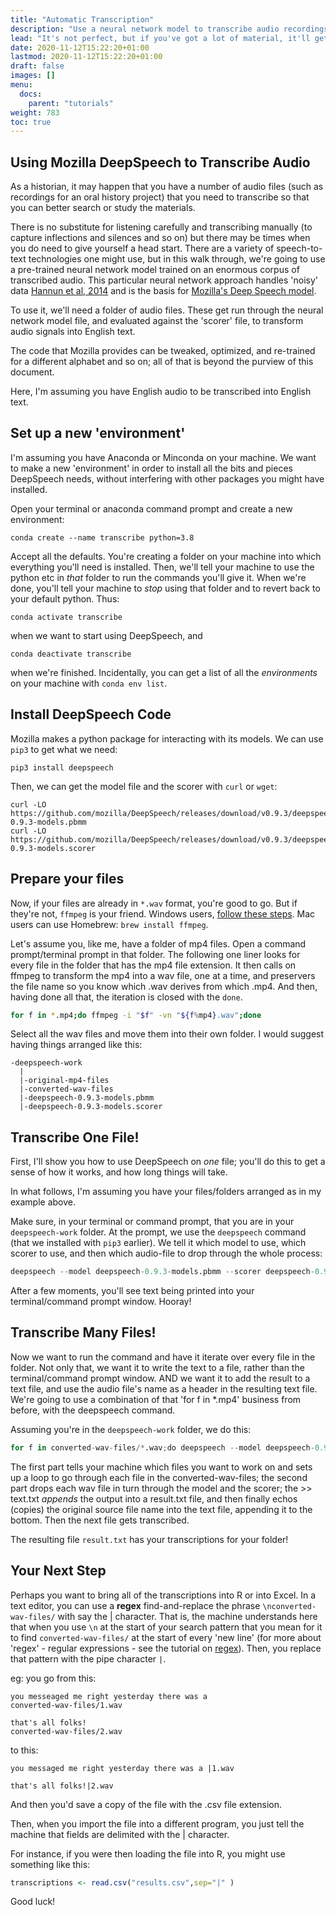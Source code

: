 ```yaml
---
title: "Automatic Transcription"
description: "Use a neural network model to transcribe audio recordings automatically"
lead: "It's not perfect, but if you've got a lot of material, it'll get you well on your way."
date: 2020-11-12T15:22:20+01:00
lastmod: 2020-11-12T15:22:20+01:00
draft: false
images: []
menu:
  docs:
    parent: "tutorials"
weight: 783
toc: true
---
```


## Using Mozilla DeepSpeech to Transcribe Audio

As a historian, it may happen that you have a number of audio files (such as recordings for an oral history project) that you need to transcribe so that you can better search or study the materials.

There is no substitute for listening carefully and transcribing manually (to capture inflections and silences and so on) but there may be times when you do need to give yourself a head start. There are a variety of speech-to-text technologies one might use, but in this walk through, we're going to use a pre-trained neural network model trained on an enormous corpus of transcribed audio. This particular neural network approach handles 'noisy' data [Hannun et al, 2014](https://arxiv.org/abs/1412.5567) and is the basis for [Mozilla's Deep Speech model](https://deepspeech.readthedocs.io/en/r0.9/?badge=latest).

To use it, we'll need a folder of audio files. These get run through the neural network model file, and evaluated against the 'scorer' file, to transform audio signals into English text.

The code that Mozilla provides can be tweaked, optimized, and re-trained for a different alphabet and so on; all of that is beyond the purview of this document.

Here, I'm assuming you have English audio to be transcribed into English text.

## Set up a new 'environment'

I'm assuming you have Anaconda or Minconda on your machine. We want to make a new 'environment' in order to install all the bits and pieces DeepSpeech needs, without interfering with other packages you might have installed.

Open your terminal or anaconda command prompt and create a new environment:

```
conda create --name transcribe python=3.8
```

Accept all the defaults. You're creating a folder on your machine into which everything you'll need is installed. Then, we'll tell your machine to use the python etc in _that_ folder to run the commands you'll give it. When we're done, you'll tell your machine to _stop_ using that folder and to revert back to your default python. Thus:

```
conda activate transcribe
```
when we want to start using DeepSpeech, and

```
conda deactivate transcribe
```

when we're finished. Incidentally, you can get a list of all the _environments_ on your machine with ```conda env list```.

## Install DeepSpeech Code

Mozilla makes a python package for interacting with its models. We can use ```pip3``` to get what we need:

```
pip3 install deepspeech
```

Then, we can get the model file and the scorer with `curl` or `wget`:

```
curl -LO https://github.com/mozilla/DeepSpeech/releases/download/v0.9.3/deepspeech-0.9.3-models.pbmm
curl -LO https://github.com/mozilla/DeepSpeech/releases/download/v0.9.3/deepspeech-0.9.3-models.scorer
```

## Prepare your files

Now, if your files are already in `*.wav` format, you're good to go. But if they're not, `ffmpeg` is your friend. Windows users, [follow these steps](https://www.wikihow.com/Install-FFmpeg-on-Windows). Mac users can use Homebrew: `brew install ffmpeg`.

Let's assume you, like me, have a folder of mp4 files. Open a command prompt/terminal prompt in that folder. The following one liner looks for every file in the folder that has the mp4 file extension. It then calls on ffmpeg to transform the mp4 into a wav file, one at a time, and preservers the file name so you know which .wav derives from which .mp4. And then, having done all that, the iteration is closed with the `done`.

```bash
for f in *.mp4;do ffmpeg -i "$f" -vn "${f%mp4}.wav";done
```

Select all the wav files and move them into their own folder. I would suggest having things arranged like this:

```
-deepspeech-work
  |
  |-original-mp4-files
  |-converted-wav-files
  |-deepspeech-0.9.3-models.pbmm
  |-deepspeech-0.9.3-models.scorer
```

## Transcribe One File!

First, I'll show you how to use DeepSpeech on _one_ file; you'll do this to get a sense of how it works, and how long things will take.

In what follows, I'm assuming you have your files/folders arranged as in my example above.

Make sure, in your terminal or command prompt, that you are in your `deepspeech-work` folder. At the prompt, we use the `deepspeech` command (that we installed with `pip3` earlier). We tell it which model to use, which scorer to use, and then which audio-file to drop through the whole process:

```python
deepspeech --model deepspeech-0.9.3-models.pbmm --scorer deepspeech-0.9.3-models.scorer --audio converted-wav-files/example1.wav
```

After a few moments, you'll see text being printed into your terminal/command prompt window. Hooray!

## Transcribe Many Files!

Now we want to run the command and have it iterate over every file in the folder. Not only that, we want it to write the text to a file, rather than the terminal/command prompt window. AND we want it to add the result to a text file, and use the audio file's name as a header in the resulting text file. We're going to use a combination of that 'for f in *.mp4' business from before, with the deepspeech command.

Assuming you're in the `deepspeech-work` folder, we do this:


```python
for f in converted-wav-files/*.wav;do deepspeech --model deepspeech-0.9.3-models.pbmm --scorer deepspeech-0.9.3-models.scorer --audio "$f" >> result.txt; echo -e "$f" >> text.txt; done
```
The first part tells your machine which files you want to work on and sets up a loop to go through each file in the converted-wav-files; the second part drops each wav file in turn through the model and the scorer; the >> text.txt _appends_ the output into a result.txt file, and then finally echos (copies) the original source file name into the text file, appending it to the bottom. Then the next file gets transcribed.

The resulting file `result.txt` has your transcriptions for your folder!

## Your Next Step

Perhaps you want to bring all of the transcriptions into R or into Excel. In a text editor, you can use a **regex** find-and-replace the phrase `\nconverted-wav-files/` with say the | character. That is, the machine understands here that when you use `\n` at the start of your search pattern that you mean for it to find `converted-wav-files/` at the start of every 'new line' (for more about 'regex' - regular expressions - see the tutorial on [regex](/docs/tutorials/regex)). Then, you replace that pattern with the pipe character `|`.

eg: you go from this:

```
you messeaged me right yesterday there was a
converted-wav-files/1.wav

that's all folks!
converted-wav-files/2.wav
```
to this:

```
you messaged me right yesterday there was a |1.wav

that's all folks!|2.wav
```
And then you'd save a copy of the file with the .csv file extension.

Then, when you import the file into a different program, you just tell the machine that fields are delimited with the | character.

For instance, if you were then loading the file into R, you might use something like this:

```R
transcriptions <- read.csv("results.csv",sep="|" )
```

Good luck!
